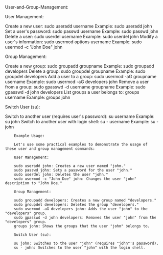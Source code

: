 User-and-Group-Management:

User Management:

Create a new user: sudo useradd username
Example: sudo useradd john
Set a user's password: sudo passwd username
Example: sudo passwd john
Delete a user: sudo userdel username
Example: sudo userdel john
Modify a user's information: sudo usermod options username
Example: sudo usermod -c "John Doe" john

Group Management:

Create a new group: sudo groupadd groupname
Example: sudo groupadd developers
Delete a group: sudo groupdel groupname
Example: sudo groupdel developers
Add a user to a group: sudo usermod -aG groupname username
Example: sudo usermod -aG developers john
Remove a user from a group: sudo gpasswd -d username groupname
Example: sudo gpasswd -d john developers
List groups a user belongs to: groups username
Example: groups john

Switch User (su):

Switch to another user (requires user's password): su username
Example: su john
Switch to another user with login shell: su - username
Example: su - john

		Example Usage:
		
		Let's use some practical examples to demonstrate the usage of these user and group management commands:
		
		User Management:
		
		sudo useradd john: Creates a new user named "john."
		sudo passwd john: Sets a password for the user "john."
		sudo userdel john: Deletes the user "john."
		sudo usermod -c "John Doe" john: Changes the user "john" description to "John Doe."
		
		Group Management:
		
		sudo groupadd developers: Creates a new group named "developers."
		sudo groupdel developers: Deletes the group "developers."
		sudo usermod -aG developers john: Adds the user "john" to the "developers" group.
		sudo gpasswd -d john developers: Removes the user "john" from the "developers" group.
		groups john: Shows the groups that the user "john" belongs to.
		
		Switch User (su):
		
		su john: Switches to the user "john" (requires "john"'s password).
		su - john: Switches to the user "john" with the login shell.
